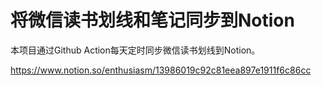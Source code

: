 # 将微信读书划线和笔记同步到Notion


本项目通过Github Action每天定时同步微信读书划线到Notion。

https://www.notion.so/enthusiasm/13986019c92c81eea897e1911f6c86cc
